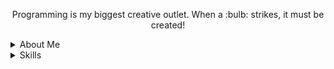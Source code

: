 <p align="center">
Programming is my biggest creative outlet. When a :bulb: strikes, it must be created!
</p>

<details>

<summary>About Me</summary>

### Daemon Cox

Computer Science Student

Interested In Cybersecurity (Red Team wannabe)

You can contact me at DaemonCBusiness@gmail.com

</details>

<details>
<summary>Skills</summary>

### Fluent In:


```python
print("Hello World")
```

```java
system.out.println("Hello World");
```

```C#
console.WriteLine("Hello World");
```

```javascript
console.log("Hello World")
```  
</details>
